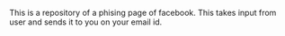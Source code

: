 This is a repository of a phising page of facebook.
This takes input from user and sends it to you on your email id.
